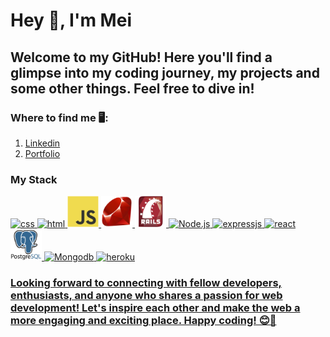 # Hey 👋, I'm Mei
  ## Welcome to my GitHub! Here you'll find a glimpse into my coding journey, my projects and some other things. Feel free to dive in!

  ### Where to find me 🖥️:

1. <a href="https://www.linkedin.com/in/xuemei-huang/" target="_blank">Linkedin</a>
2. <a href="https://meifruit.netlify.app/" target="_blank">Portfolio</a>



  ### My Stack


  <div style="display:inline">
    <a href="https://www.w3.org/Style/CSS/Overview.en.html" target="_blank" rel="noreferrer"> <img src="https://www.vectorlogo.zone/logos/w3_css/w3_css-icon.svg" alt="css" width="50" height="50">
    </a>
    <a href="www.w3.org/TR/html5" target="_blank" rel="noreferrer"> <img src="https://www.vectorlogo.zone/logos/w3_html5/w3_html5-icon.svg" alt="html" width="50" height="50"/>
    </a>
    <a href="https://developer.mozilla.org/en-US/docs/Web/JavaScript" target="_blank" rel="noreferrer"> <img src="https://raw.githubusercontent.com/devicons/devicon/master/icons/javascript/javascript-original.svg" alt="javascript" width="50" height="50"/>
    </a>
    <a href="https://www.ruby-lang.org/en/" target="_blank" rel="noreferrer"> <img src="https://raw.githubusercontent.com/devicons/devicon/master/icons/ruby/ruby-original.svg" alt="ruby" width="50" height="50"/>
    </a>
    <a href="https://rubyonrails.org" target="_blank" rel="noreferrer"> <img src="https://raw.githubusercontent.com/devicons/devicon/master/icons/rails/rails-original-wordmark.svg" alt="rails" width="50" height="50"/>
    </a>
    <a href="https://nodejs.org/" target="_blank" rel="noreferrer"> <img src="https://www.vectorlogo.zone/logos/nodejs/nodejs-icon.svg" alt="Node.js" width="50" height="50"/>
    </a>
    </a>
    <a href="https://expressjs.com/" target="_blank" rel="noreferrer"> <img src="https://img.icons8.com/?size=512&id=PZQVBAxaueDJ&format=png" alt="expressjs" width="50" height="50"/>
    </a>
    <a href="https://react.dev/" target="_blank" rel="noreferrer"> <img src="https://cdn.icon-icons.com/icons2/2415/PNG/512/react_original_logo_icon_146374.png" alt="react" width="50" height="50"/>
    </a>
    <a href="https://www.postgresql.org" target="_blank" rel="noreferrer"> <img src="https://raw.githubusercontent.com/devicons/devicon/master/icons/postgresql/postgresql-original-wordmark.svg" alt="postgresql" width="50" height="50"/>
    </a>
    <a href="https://www.mongodb.com/" target="_blank" rel="noreferrer"> <img src="https://cdn.icon-icons.com/icons2/2415/PNG/512/mongodb_original_wordmark_logo_icon_146425.png" alt="Mongodb" width="50" height="50"/>
    </a>
    <a href="https://heroku.com/" target="_blank" rel="noreferrer"> <img src="https://cdn.icon-icons.com/icons2/2699/PNG/512/heroku_logo_icon_168126.png" alt="heroku" width="50" height="50"/>
  </div>


  ### Looking forward to connecting with fellow developers, enthusiasts, and anyone who shares a passion for web development! Let's inspire each other and make the web a more engaging and exciting place. Happy coding! 😊🚀


<!--
**meifruit/meifruit** is a ✨ _special_ ✨ repository because its `README.md` (this file) appears on your GitHub profile.

Here are some ideas to get you started:

- 🔭 I’m currently working on ...
- 🌱 I’m currently learning ...
- 👯 I’m looking to collaborate on ...
- 🤔 I’m looking for help with ...
- 💬 Ask me about ...
- 📫 How to reach me: ...
- 😄 Pronouns: ...
- ⚡ Fun fact: ...
-->
